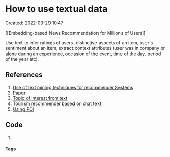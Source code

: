 # How to use textual data
Created: 2022-03-29 10:47

[[Embedding-based News Recommendation for Millions of Users]]

Use text to infer ratings of users, distinctive aspects of an item, user's sentiment about an item, extract context attributes (user was in company or alone during an experience, occasion of the event, time of the day, period of the year etc).

## References
1. [Use of text mining techniques for recommender Systems](https://www.scitepress.org/Papers/2020/95765/95765.pdf)
2. [Paper](http://library.usc.edu.ph/ACM/KKD%202017/pdfs/p1933.pdf)
3. [Topic of interest from text](https://www.researchgate.net/publication/304406825_Semantics-Enabled_User_Interest_Detection_from_Twitter/link/577037cf08ae621947487bed/download)
4. [Tourism recommender based on chat text](https://www.researchgate.net/publication/220542819_A_Tourism_Recommender_System_Based_on_Collaboration_and_Text_Analysis)
5. [Using POI](http://ceur-ws.org/Vol-2435/paper8.pdf)

## Code
1. 

#### Tags